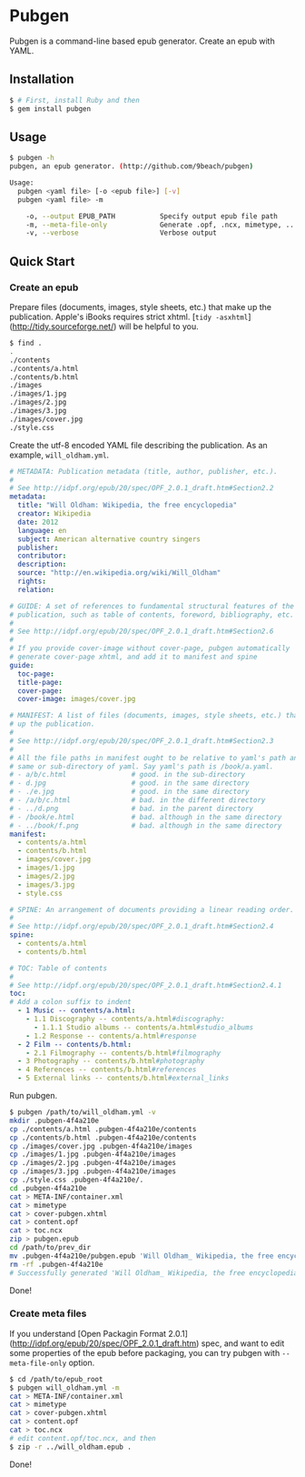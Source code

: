 # Pubgen

Pubgen is a command-line based epub generator. Create an epub with YAML.

## Installation

```bash
$ # First, install Ruby and then
$ gem install pubgen
```

## Usage

```bash
$ pubgen -h
pubgen, an epub generator. (http://github.com/9beach/pubgen)

Usage:
  pubgen <yaml file> [-o <epub file>] [-v]
  pubgen <yaml file> -m

    -o, --output EPUB_PATH           Specify output epub file path
    -m, --meta-file-only             Generate .opf, .ncx, mimetype, ...
    -v, --verbose                    Verbose output
```

## Quick Start

### Create an epub
 
Prepare files (documents, images, style sheets, etc.) that make up the 
publication. Apple's iBooks requires strict xhtml. [`tidy -asxhtml`] 
(http://tidy.sourceforge.net/) will be helpful to you.

```bash
$ find .
.
./contents
./contents/a.html
./contents/b.html
./images
./images/1.jpg
./images/2.jpg
./images/3.jpg
./images/cover.jpg
./style.css
```

Create the utf-8 encoded YAML file describing the publication. As an example, 
`will_oldham.yml`.

```yaml
# METADATA: Publication metadata (title, author, publisher, etc.).
#
# See http://idpf.org/epub/20/spec/OPF_2.0.1_draft.htm#Section2.2
metadata:
  title: "Will Oldham: Wikipedia, the free encyclopedia"
  creator: Wikipedia
  date: 2012
  language: en
  subject: American alternative country singers
  publisher:
  contributor:
  description:
  source: "http://en.wikipedia.org/wiki/Will_Oldham"
  rights:
  relation:

# GUIDE: A set of references to fundamental structural features of the 
# publication, such as table of contents, foreword, bibliography, etc.
#
# See http://idpf.org/epub/20/spec/OPF_2.0.1_draft.htm#Section2.6
#
# If you provide cover-image without cover-page, pubgen automatically 
# generate cover-page xhtml, and add it to manifest and spine
guide:
  toc-page:
  title-page: 
  cover-page:
  cover-image: images/cover.jpg

# MANIFEST: A list of files (documents, images, style sheets, etc.) that make 
# up the publication.
#
# See http://idpf.org/epub/20/spec/OPF_2.0.1_draft.htm#Section2.3
#
# All the file paths in manifest ought to be relative to yaml's path and in the
# same or sub-directory of yaml. Say yaml's path is /book/a.yaml.
# - a/b/c.html                # good. in the sub-directory
# - d.jpg                     # good. in the same directory
# - ./e.jpg                   # good. in the same directory
# - /a/b/c.html               # bad. in the different directory
# - ../d.png                  # bad. in the parent directory
# - /book/e.html              # bad. although in the same directory
# - ../book/f.png             # bad. although in the same directory
manifest:
  - contents/a.html
  - contents/b.html
  - images/cover.jpg
  - images/1.jpg
  - images/2.jpg
  - images/3.jpg
  - style.css

# SPINE: An arrangement of documents providing a linear reading order.
#
# See http://idpf.org/epub/20/spec/OPF_2.0.1_draft.htm#Section2.4
spine:
  - contents/a.html
  - contents/b.html

# TOC: Table of contents
#
# See http://idpf.org/epub/20/spec/OPF_2.0.1_draft.htm#Section2.4.1
toc:
# Add a colon suffix to indent
  - 1 Music -- contents/a.html:
    - 1.1 Discography -- contents/a.html#discography: 
      - 1.1.1 Studio albums -- contents/a.html#studio_albums
    - 1.2 Response -- contents/a.html#response
  - 2 Film -- contents/b.html:
    - 2.1 Filmography -- contents/b.html#filmography
  - 3 Photography -- contents/b.html#photography
  - 4 References -- contents/b.html#references
  - 5 External links -- contents/b.html#external_links
```

Run pubgen.

```bash
$ pubgen /path/to/will_oldham.yml -v
mkdir .pubgen-4f4a210e
cp ./contents/a.html .pubgen-4f4a210e/contents
cp ./contents/b.html .pubgen-4f4a210e/contents
cp ./images/cover.jpg .pubgen-4f4a210e/images
cp ./images/1.jpg .pubgen-4f4a210e/images
cp ./images/2.jpg .pubgen-4f4a210e/images
cp ./images/3.jpg .pubgen-4f4a210e/images
cp ./style.css .pubgen-4f4a210e/.
cd .pubgen-4f4a210e
cat > META-INF/container.xml
cat > mimetype
cat > cover-pubgen.xhtml
cat > content.opf
cat > toc.ncx
zip > pubgen.epub
cd /path/to/prev_dir
mv .pubgen-4f4a210e/pubgen.epub 'Will Oldham_ Wikipedia, the free encyclopedia.epub'
rm -rf .pubgen-4f4a210e
# Successfully generated 'Will Oldham_ Wikipedia, the free encyclopedia.epub'
```

Done!

### Create meta files

If you understand [Open Packagin Format 2.0.1] 
(http://idpf.org/epub/20/spec/OPF_2.0.1_draft.htm) spec, and want to edit some 
properties of the epub before packaging, you can try pubgen with 
`--meta-file-only` option.

```bash
$ cd /path/to/epub_root
$ pubgen will_oldham.yml -m
cat > META-INF/container.xml
cat > mimetype
cat > cover-pubgen.xhtml
cat > content.opf
cat > toc.ncx
# edit content.opf/toc.ncx, and then
$ zip -r ../will_oldham.epub .
```

Done!
